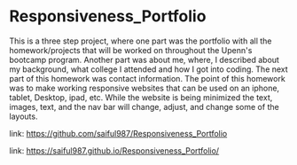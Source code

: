 # Responsiveness_Portfolio

This is a three step project, where one part was the portfolio with all the homework/projects that will be worked on throughout the Upenn's bootcamp program. Another part was about me, where, I described about my background, what college I attended and how I got into coding. The next part of this homework was contact information. The point of this homework was to make working responsive websites that can be used on an iphone, tablet, Desktop, ipad, etc. While the website is being minimized the text, images, text, and the nav bar will change, adjust, and change some of the layouts. 

link: https://github.com/saiful987/Responsiveness_Portfolio

link: https://saiful987.github.io/Responsiveness_Portfolio/

